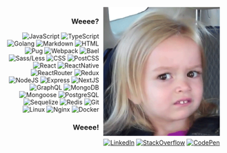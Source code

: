 <img align="right" width="270px" alt="github logo" title="asshole :3" src="icon.gif" style="margin-left: 10px;" />

<span markdown="1" align="right">

<!-- #### My name is August, and this is my friends: Sammy:tropical_fish: and Salmon:fish:.<br>Today we're gonna teach you some fun facts about Salmon... <br>and a brand new code:octocat::computer: <br>*<sub><sup>(c) Chemical Brothers - Salmon dance (covered by me)*</sup></sub> -->

### Weeee?

![JavaScript](https://img.shields.io/badge/-JavaScript-000?&logo=JavaScript) ![TypeScript](https://img.shields.io/badge/-TypeScript-000?&logo=TypeScript&logoColor=007ACC) ![Golang](https://img.shields.io/badge/-Golang-000?&logo=go) ![Markdown](https://img.shields.io/badge/-Markdown-000?&logo=markdown) ![HTML](https://img.shields.io/badge/-HTML-000?&logo=html5) ![Pug](https://img.shields.io/badge/-Pug/Jade-000?&logo=html5) ![Webpack](https://img.shields.io/badge/-Webpack-000?&logo=webpack) ![Bael](https://img.shields.io/badge/-Babel-000?&logo=babel) ![Sass/Less](https://img.shields.io/badge/-Sass/Less-000?&logo=Sass) ![CSS](https://img.shields.io/badge/-CSS-000?&logo=css3) ![PostCSS](https://img.shields.io/badge/-PostCSS-000?&logo=postcss) ![React](https://img.shields.io/badge/-React-000?&logo=react) ![ReactNative](https://img.shields.io/badge/-React_Native-000?&logo=react) ![ReactRouter](https://img.shields.io/badge/-React_Router-000?&logo=react-router) ![Redux](https://img.shields.io/badge/-Redux-000?&logo=redux) ![NodeJS](https://img.shields.io/badge/-NodeJS-000?&logo=Node.js) ![Express](https://img.shields.io/badge/-Express-000?&logo=Node.js) ![NextJS](https://img.shields.io/badge/-NextJS-000?&logo=Next.js) ![GraphQL](https://img.shields.io/badge/-QraphQL-000?&logo=graphql) ![MongoDB](https://img.shields.io/badge/-MongoDB-000?&logo=mongodb) ![Mongoose](https://img.shields.io/badge/-Mongoose-000?&logo=mongodb) ![PostgreSQL](https://img.shields.io/badge/-PostgreSQL-000?&logo=postgresql) ![Sequelize](https://img.shields.io/badge/-Sequelize-000?&logo=nintendo-gamecube) ![Redis](https://img.shields.io/badge/-Redis-000?&logo=redis) ![Git](https://img.shields.io/badge/-Git-000?&logo=git) ![Linux](https://img.shields.io/badge/-unix-000?&logo=linux) ![Nginx](https://img.shields.io/badge/-Nginx-000?&logo=nginx) ![Docker](https://img.shields.io/badge/-Docker-000?&logo=docker)

### Weeee!

[![LinkedIn](https://img.shields.io/badge/-LinkedIn-000?&logo=linkedin)](https://www.linkedin.com/in/andrew-slabous-8b46a7199?lipi=urn%3Ali%3Apage%3Ad_flagship3_profile_view_base_contact_details%3BdxlFJDgAR62MnTZgOOcWzA%3D%3D) [![StackOverflow](https://img.shields.io/badge/-StackOverflow-000?&logo=stackoverflow)](https://ru.stackoverflow.com/users/310984/%d0%90%d0%b2%d0%b3%d1%83%d1%81%d1%82) [![CodePen](https://img.shields.io/badge/-CodePen-000?&logo=codepen)](https://codepen.io/august_august)

</span>
